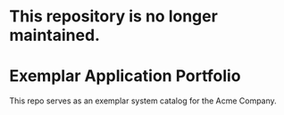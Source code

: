 # This repository is no longer maintained. 

# Exemplar Application Portfolio

This repo serves as an exemplar system catalog for the Acme Company.
